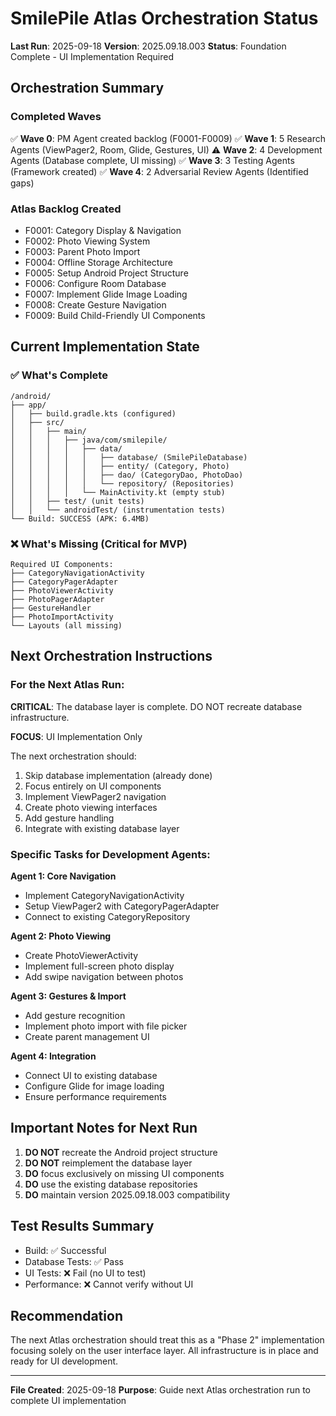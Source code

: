 # SmilePile Atlas Orchestration Status

**Last Run**: 2025-09-18
**Version**: 2025.09.18.003
**Status**: Foundation Complete - UI Implementation Required

## Orchestration Summary

### Completed Waves
✅ **Wave 0**: PM Agent created backlog (F0001-F0009)
✅ **Wave 1**: 5 Research Agents (ViewPager2, Room, Glide, Gestures, UI)
⚠️ **Wave 2**: 4 Development Agents (Database complete, UI missing)
✅ **Wave 3**: 3 Testing Agents (Framework created)
✅ **Wave 4**: 2 Adversarial Review Agents (Identified gaps)

### Atlas Backlog Created
- F0001: Category Display & Navigation
- F0002: Photo Viewing System
- F0003: Parent Photo Import
- F0004: Offline Storage Architecture
- F0005: Setup Android Project Structure
- F0006: Configure Room Database
- F0007: Implement Glide Image Loading
- F0008: Create Gesture Navigation
- F0009: Build Child-Friendly UI Components

## Current Implementation State

### ✅ What's Complete
```
/android/
├── app/
│   ├── build.gradle.kts (configured)
│   ├── src/
│   │   ├── main/
│   │   │   ├── java/com/smilepile/
│   │   │   │   ├── data/
│   │   │   │   │   ├── database/ (SmilePileDatabase)
│   │   │   │   │   ├── entity/ (Category, Photo)
│   │   │   │   │   ├── dao/ (CategoryDao, PhotoDao)
│   │   │   │   │   └── repository/ (Repositories)
│   │   │   │   └── MainActivity.kt (empty stub)
│   │   ├── test/ (unit tests)
│   │   └── androidTest/ (instrumentation tests)
└── Build: SUCCESS (APK: 6.4MB)
```

### ❌ What's Missing (Critical for MVP)
```
Required UI Components:
├── CategoryNavigationActivity
├── CategoryPagerAdapter
├── PhotoViewerActivity
├── PhotoPagerAdapter
├── GestureHandler
├── PhotoImportActivity
└── Layouts (all missing)
```

## Next Orchestration Instructions

### For the Next Atlas Run:

**CRITICAL**: The database layer is complete. DO NOT recreate database infrastructure.

**FOCUS**: UI Implementation Only

The next orchestration should:
1. Skip database implementation (already done)
2. Focus entirely on UI components
3. Implement ViewPager2 navigation
4. Create photo viewing interfaces
5. Add gesture handling
6. Integrate with existing database layer

### Specific Tasks for Development Agents:

**Agent 1: Core Navigation**
- Implement CategoryNavigationActivity
- Setup ViewPager2 with CategoryPagerAdapter
- Connect to existing CategoryRepository

**Agent 2: Photo Viewing**
- Create PhotoViewerActivity
- Implement full-screen photo display
- Add swipe navigation between photos

**Agent 3: Gestures & Import**
- Add gesture recognition
- Implement photo import with file picker
- Create parent management UI

**Agent 4: Integration**
- Connect UI to existing database
- Configure Glide for image loading
- Ensure performance requirements

## Important Notes for Next Run

1. **DO NOT** recreate the Android project structure
2. **DO NOT** reimplement the database layer
3. **DO** focus exclusively on missing UI components
4. **DO** use the existing database repositories
5. **DO** maintain version 2025.09.18.003 compatibility

## Test Results Summary

- Build: ✅ Successful
- Database Tests: ✅ Pass
- UI Tests: ❌ Fail (no UI to test)
- Performance: ❌ Cannot verify without UI

## Recommendation

The next Atlas orchestration should treat this as a "Phase 2" implementation focusing solely on the user interface layer. All infrastructure is in place and ready for UI development.

---

**File Created**: 2025-09-18
**Purpose**: Guide next Atlas orchestration run to complete UI implementation